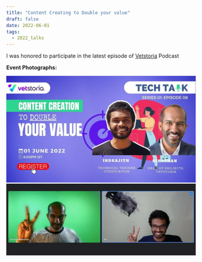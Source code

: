 ```yaml
---
title: "Content Creating to Double your value"
draft: false
date: 2022-06-01
tags:
  - 2022_talks
---
```


I was honored to participate in the latest episode of <a href="https://www.vetstoria.com/" target="_blank">Vetstoria</a> Podcast

**Event Photographs:**
<p>
  <img src="../../images/2022-content-creation-to-double-your-value-1.jpg" alt="Vetstoria Podcast guest indrajith"/>
  <img src="../../images/2022-content-creation-to-double-your-value-2.jpg" alt="Vetstoria Podcast guest indrajith"/> 
</p>
